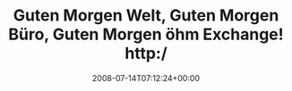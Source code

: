 ---
retweeted: false
source: <a href="http://twitter.com" rel="nofollow">Twitter Web Client</a>
entities:
  hashtags: []
  symbols: []
  user_mentions: []
  urls: []
display_text_range:
- '0'
- '134'
favorite_count: '0'
id_str: '857799359'
truncated: false
retweet_count: '0'
id: '857799359'
created_at: Mon Jul 14 07:12:24 +0000 2008
favorited: false
full_text: Guten Morgen Welt, Guten Morgen Büro, Guten Morgen *öhm* Exchange! http://www.microsoft.com/germany/exchange/produktinformationen.mspx
lang: de
tags:
- pesos/twitter
date: '2008-07-14T07:12:24+00:00'
src: https://twitter.com/bascht/status/857799359
original_url: https://twitter.com/bascht/status/857799359
type: twitter_tweet
text: Guten Morgen Welt, Guten Morgen Büro, Guten Morgen *öhm* Exchange! http://www.microsoft.com/germany/exchange/produktinformationen.mspx
title: Guten Morgen Welt, Guten Morgen Büro, Guten Morgen öhm Exchange! http:/

---